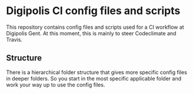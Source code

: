 # Digipolis CI config files and scripts

This repository contains config files and scripts used for a CI workflow at Digipolis Gent. At this moment, this is mainly to steer Codeclimate and Travis.

## Structure

There is a hierarchical folder structure that gives more specific config files in deeper folders. So you start in the most specific applicable folder and work your way up to use the config files.